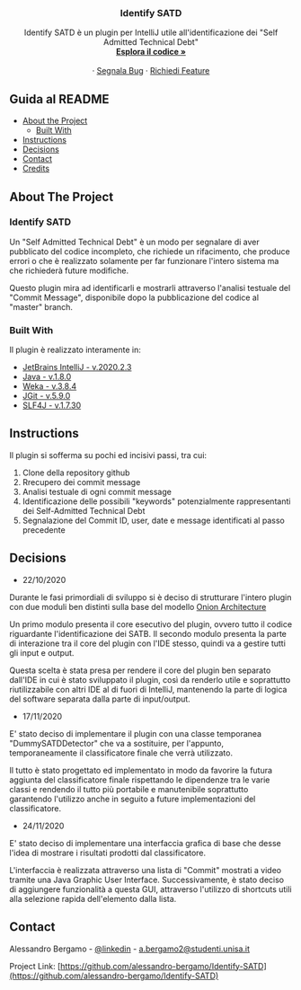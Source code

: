 <br />
<p align="center">
  
  <h3 align="center">Identify SATD</h3>

  <p align="center">
    Identify SATD è un plugin per IntelliJ utile all'identificazione dei "Self Admitted Technical Debt"
    <br />
    <a href="https://github.com/alessandro-bergamo/Identify-SATD/tree/main/Identify-SATD/src"><strong>Esplora il codice »</strong></a>
    <br />
    <br />
    ·
    <a href="https://github.com/alessandro-bergamo/Identify-SATD/issues">Segnala Bug</a>
    ·
    <a href="https://github.com/alessandro-bergamo/Identify-SATD/issues">Richiedi Feature</a>
  </p>


<!-- TABLE OF CONTENTS -->
## Guida al README

* [About the Project](#about-the-project)
  * [Built With](#built-with)
* [Instructions](#instructions)
* [Decisions](#decisions)
* [Contact](#contact)
* [Credits](#credits)


<!-- ABOUT THE PROJECT -->
## About The Project

<h3>Identify SATD</h3>

Un "Self Admitted Technical Debt" è un modo per segnalare di aver pubblicato del codice incompleto, che richiede un rifacimento, che produce errori o che è realizzato solamente per far funzionare l'intero sistema ma che richiederà future modifiche.

Questo plugin mira ad identificarli e mostrarli attraverso l'analisi testuale del "Commit Message", disponibile dopo la pubblicazione del codice al "master" branch.


### Built With
Il plugin è realizzato interamente in:
* [JetBrains IntelliJ - v.2020.2.3](https://www.jetbrains.com/idea/)
* [Java - v.1.8.0](https://www.java.com/)
* [Weka - v.3.8.4](https://www.cs.waikato.ac.nz/ml/weka/)
* [JGit - v.5.9.0](https://www.eclipse.org/jgit/)
* [SLF4J - v.1.7.30](http://www.slf4j.org/)


<!-- Instructions -->
## Instructions

Il plugin si sofferma su pochi ed incisivi passi, tra cui:

1. Clone della repository github 
2. Rrecupero dei commit message
3. Analisi testuale di ogni commit message
4. Identificazione delle possibili "keywords" potenzialmente rappresentanti dei Self-Admitted Technical Debt
5. Segnalazione del Commit ID, user, date e message identificati al passo precedente


<!-- Decisions -->
## Decisions

* 22/10/2020 

Durante le fasi primordiali di sviluppo si è deciso di strutturare l'intero plugin con due moduli ben distinti sulla base del modello [Onion Architecture](https://www.codeguru.com/csharp/csharp/cs_misc/designtechniques/understanding-onion-architecture.html#:~:text=Onion%20Architecture%20is%20based%20on,on%20the%20actual%20domain%20models.)

Un primo modulo presenta il core esecutivo del plugin, ovvero tutto il codice riguardante l'identificazione dei SATB.
Il secondo modulo presenta la parte di interazione tra il core del plugin con l'IDE stesso, quindi va a gestire tutti gli input e output.

Questa scelta è stata presa per rendere il core del plugin ben separato dall'IDE in cui è stato sviluppato il plugin, così da renderlo utile e soprattutto riutilizzabile con altri IDE al di fuori di IntelliJ, mantenendo la parte di logica del software separata dalla parte di input/output.

* 17/11/2020

E' stato deciso di implementare il plugin con una classe temporanea "DummySATDDetector" che va a sostituire, per l'appunto, temporaneamente il classificatore finale che verrà utilizzato. 

Il tutto è stato progettato ed implementato in modo da favorire la futura aggiunta del classificatore finale rispettando le dipendenze tra le varie classi e rendendo il tutto più portabile e manutenibile soprattutto garantendo l'utilizzo anche in seguito a future implementazioni del classificatore.   
 
* 24/11/2020
 
E' stato deciso di implementare una interfaccia grafica di base che desse l'idea di mostrare i risultati prodotti dal classificatore. 

L'interfaccia è realizzata attraverso una lista di "Commit" mostrati a video tramite una Java Graphic User Interface. Successivamente, è stato deciso di aggiungere funzionalità a questa GUI, attraverso l'utilizzo di shortcuts utili alla selezione rapida dell'elemento dalla lista.
 

<!-- CONTACT -->
## Contact

Alessandro Bergamo - [@linkedin](https://www.linkedin.com/in/alessandro-bergamo-4a21b11ba/) - a.bergamo2@studenti.unisa.it

Project Link: [https://github.com/alessandro-bergamo/Identify-SATD](https://github.com/alessandro-bergamo/Identify-SATD)


